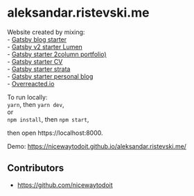 # aleksandar.ristevski.me

Website created by mixing:  
    - [Gatsby blog starter](https://github.com/gatsbyjs/gatsby-starter-blog)  
    - [Gatsby v2 starter Lumen](https://github.com/GatsbyCentral/gatsby-v2-starter-lumen)  
    - [Gatsby starter 2column portfolio)](https://github.com/praagyajoshi/gatsby-starter-2column-portfolio)  
    - [Gatsby starter CV](https://github.com/santosfrancisco/gatsby-starter-cv)  
    - [Gatsby starter strata](https://github.com/codebushi/gatsby-starter-strata)  
    - [Gatsby starter personal blog](https://github.com/greglobinski/gatsby-starter-personal-blog)  
    - [Overreacted.io](https://github.com/gaearon/overreacted.io)  

To run locally:  
    `yarn`, then `yarn dev`,  
or   
    `npm install`, then `npm start`,   

then open https://localhost:8000.  

Demo: https://nicewaytodoit.github.io/aleksandar.ristevski.me/  
 
## Contributors
* https://github.com/nicewaytodoit
